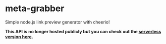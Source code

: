 # meta-grabber
Simple node.js link preview generator with cheerio!

**This API is no longer hosted publicly but you can check out the [serverless version here](https://github.com/RemiixInc/meta-grabber-serverless).**
